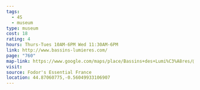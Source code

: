 ```yaml
---
tags:
  - 4S
  - museum
type: museum
cost: 18
rating: 4
hours: Thurs-Tues 10AM-6PM Wed 11:30AM-6PM
link: http://www.bassins-lumieres.com/
page: "760"
map-link: https://www.google.com/maps/place/Bassins+des+Lumi%C3%A8res/@44.8720264,-0.5604347,16.5z/data=!4m6!3m5!1s0xd552990f83e26a7:0x7f91faa2e0dd47a9!8m2!3d44.870962!4d-0.5597639!16s%2Fg%2F11fs_xgypc?entry=ttu&g_ep=EgoyMDI0MTAxMy4wIKXMDSoASAFQAw%3D%3D
visit: 
source: Fodor's Essential France
location: 44.87060775,-0.56049933106907
---
```

